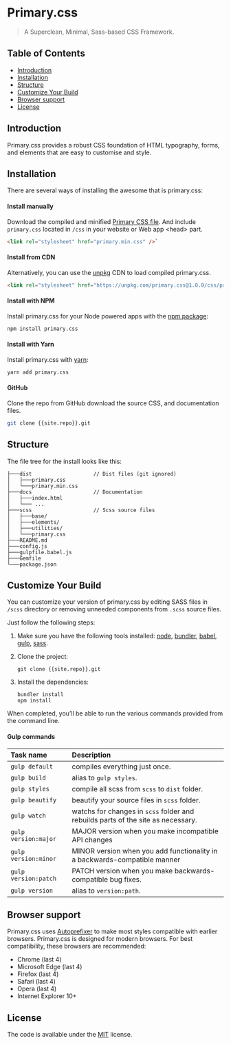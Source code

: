 # Primary.css

> A Superclean, Minimal, Sass-based CSS Framework.

## Table of Contents

* [Introduction](#Introduction)
* [Installation](#installation)
* [Structure](#structure)
* [Customize Your Build](#customize-your-build)
* [Browser support](#browser-support)
* [License](#license)

## Introduction

Primary.css provides a robust CSS foundation of HTML typography, forms, and elements that are easy to customise and style.

## Installation

There are several ways of installing the awesome that is primary.css:

#### Install manually

Download the compiled and minified [Primary CSS file]({{site.repo}}/releases/). And include `primary.css` located in `/css` in your website or Web app &lt;head&gt; part.

```html
<link rel="stylesheet" href="primary.min.css" />`
```

#### Install from CDN

Alternatively, you can use the [unpkg](https://unpkg.com/) CDN to load compiled primary.css.

```html
<link rel="stylesheet" href="https://unpkg.com/primary.css@1.0.0/css/primary.min.css" crossorigin="anonymous">
```

#### Install with NPM

Install primary.css for your Node powered apps with the [npm package](https://www.npmjs.com/package/primary.css):

```bash
npm install primary.css
```

#### Install with Yarn

Install primary.css with [yarn](https://github.com/yarnpkg/yarn):

```bash
yarn add primary.css
```

#### GitHub

Clone the repo from GitHub download the source CSS, and documentation files.

```bash
git clone {{site.repo}}.git
```

## Structure

The file tree for the install looks like this:

```
├───dist                    // Dist files (git ignored)
│   ├───primary.css
│   └───primary.min.css
├───docs                    // Documentation
│   ├───index.html
│   └─── ...
├───scss                    // Scss source files
│   ├───base/
│   ├───elements/
│   ├───utilities/
│   └───primary.css
├───README.md
├───config.js
├───gulpfile.babel.js
├───Gemfile
└───package.json
```

## Customize Your Build

You can customize your version of primary.css by editing SASS files in `/scss` directory or removing unneeded components from `.scss` source files.

Just follow the following steps:

1.  Make sure you have the following tools installed: [node](https://nodejs.org/download/), [bundler](http://bundler.io/), [babel](https://babeljs.io/docs/usage/cli/#installation), [gulp](https://github.com/gulpjs/gulp/blob/master/docs/getting-started.md#install-the-gulp-command), [sass](http://sass-lang.com/install).

2.  Clone the project:

        git clone {{site.repo}}.git

3.  Install the dependencies:

        bundler install
        npm install

When completed, you’ll be able to run the various commands provided from the command line.

#### Gulp commands

Task name            | Description                                                      
:--------------------|:----------------------------------
`gulp default`       | compiles everything just once.
`gulp build`         | alias to `gulp styles`.
`gulp styles`        | compile all scss from `scss` to `dist` folder. 
`gulp beautify`      | beautify your source files in `scss` folder.
`gulp watch`         | watchs for changes in `scss` folder and rebuilds parts of the site as necessary.
`gulp version:major` | MAJOR version when you make incompatible API changes
`gulp version:minor` | MINOR version when you add functionality in a backwards-compatible manner
`gulp version:patch` | PATCH version when you make backwards-compatible bug fixes.
`gulp version`       | alias to `version:path`.

## Browser support

Primary.css uses [Autoprefixer](https://github.com/postcss/autoprefixer) to make most styles compatible with earlier browsers. Primary.css is designed for modern browsers. For best compatibility, these browsers are recommended:

- Chrome (last 4)
- Microsoft Edge (last 4)
- Firefox (last 4)
- Safari (last 4)
- Opera (last 4)
- Internet Explorer 10+

## License

The code is available under the [MIT](https://github.com/amazingSurge/primary-css/blob/master/LICENSE) license.

